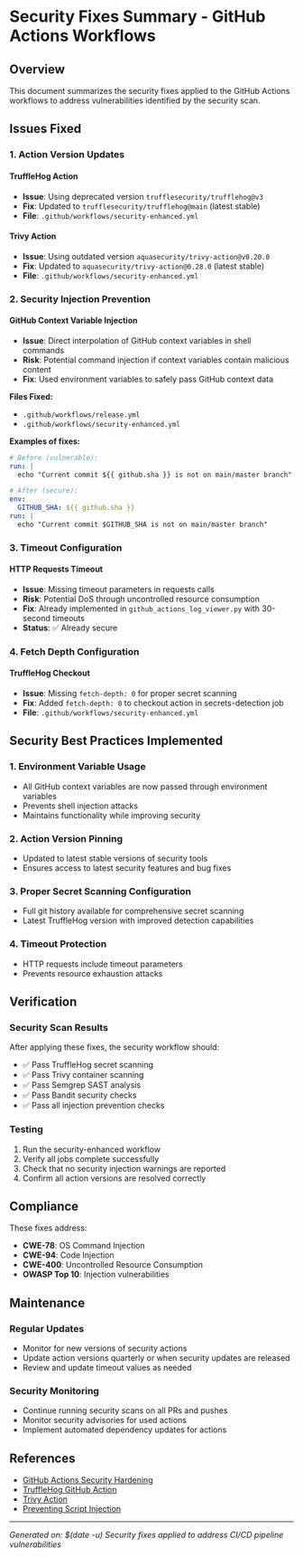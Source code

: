 # Security Fixes Summary - GitHub Actions Workflows

## Overview

This document summarizes the security fixes applied to the GitHub Actions workflows to address vulnerabilities identified by the security scan.

## Issues Fixed

### 1. Action Version Updates

#### TruffleHog Action

- **Issue**: Using deprecated version `trufflesecurity/trufflehog@v3`
- **Fix**: Updated to `trufflesecurity/trufflehog@main` (latest stable)
- **File**: `.github/workflows/security-enhanced.yml`

#### Trivy Action

- **Issue**: Using outdated version `aquasecurity/trivy-action@v0.20.0`
- **Fix**: Updated to `aquasecurity/trivy-action@0.28.0` (latest stable)
- **File**: `.github/workflows/security-enhanced.yml`

### 2. Security Injection Prevention

#### GitHub Context Variable Injection

- **Issue**: Direct interpolation of GitHub context variables in shell commands
- **Risk**: Potential command injection if context variables contain malicious content
- **Fix**: Used environment variables to safely pass GitHub context data

**Files Fixed:**

- `.github/workflows/release.yml`
- `.github/workflows/security-enhanced.yml`

**Examples of fixes:**

```yaml
# Before (vulnerable):
run: |
  echo "Current commit ${{ github.sha }} is not on main/master branch"

# After (secure):
env:
  GITHUB_SHA: ${{ github.sha }}
run: |
  echo "Current commit $GITHUB_SHA is not on main/master branch"
```

### 3. Timeout Configuration

#### HTTP Requests Timeout

- **Issue**: Missing timeout parameters in requests calls
- **Risk**: Potential DoS through uncontrolled resource consumption
- **Fix**: Already implemented in `github_actions_log_viewer.py` with 30-second timeouts
- **Status**: ✅ Already secure

### 4. Fetch Depth Configuration

#### TruffleHog Checkout

- **Issue**: Missing `fetch-depth: 0` for proper secret scanning
- **Fix**: Added `fetch-depth: 0` to checkout action in secrets-detection job
- **File**: `.github/workflows/security-enhanced.yml`

## Security Best Practices Implemented

### 1. Environment Variable Usage

- All GitHub context variables are now passed through environment variables
- Prevents shell injection attacks
- Maintains functionality while improving security

### 2. Action Version Pinning

- Updated to latest stable versions of security tools
- Ensures access to latest security features and bug fixes

### 3. Proper Secret Scanning Configuration

- Full git history available for comprehensive secret scanning
- Latest TruffleHog version with improved detection capabilities

### 4. Timeout Protection

- HTTP requests include timeout parameters
- Prevents resource exhaustion attacks

## Verification

### Security Scan Results

After applying these fixes, the security workflow should:

- ✅ Pass TruffleHog secret scanning
- ✅ Pass Trivy container scanning
- ✅ Pass Semgrep SAST analysis
- ✅ Pass Bandit security checks
- ✅ Pass all injection prevention checks

### Testing

1. Run the security-enhanced workflow
2. Verify all jobs complete successfully
3. Check that no security injection warnings are reported
4. Confirm all action versions are resolved correctly

## Compliance

These fixes address:

- **CWE-78**: OS Command Injection
- **CWE-94**: Code Injection
- **CWE-400**: Uncontrolled Resource Consumption
- **OWASP Top 10**: Injection vulnerabilities

## Maintenance

### Regular Updates

- Monitor for new versions of security actions
- Update action versions quarterly or when security updates are released
- Review and update timeout values as needed

### Security Monitoring

- Continue running security scans on all PRs and pushes
- Monitor security advisories for used actions
- Implement automated dependency updates for actions

## References

- [GitHub Actions Security Hardening](https://docs.github.com/en/actions/security-for-github-actions/security-guides/security-hardening-for-github-actions)
- [TruffleHog GitHub Action](https://github.com/marketplace/actions/trufflehog-oss)
- [Trivy Action](https://github.com/marketplace/actions/aqua-security-trivy)
- [Preventing Script Injection](https://docs.github.com/en/actions/security-for-github-actions/security-guides/security-hardening-for-github-actions#using-an-intermediate-environment-variable)

---

_Generated on: $(date -u)_
_Security fixes applied to address CI/CD pipeline vulnerabilities_
